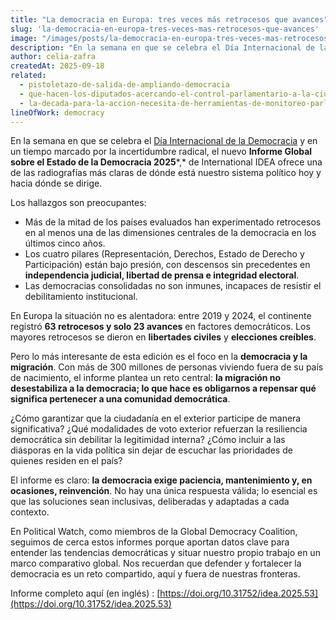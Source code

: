 ```yaml
---
title: "La democracia en Europa: tres veces más retrocesos que avances"
slug: 'la-democracia-en-europa-tres-veces-mas-retrocesos-que-avances'
image: "/images/posts/la-democracia-en-europa-tres-veces-mas-retrocesos-que-avances.jpg"
description: "En la semana en que se celebra el Día Internacional de la Democracia y en un tiempo marcado por la incertidumbre radical, el nuevo **Informe Global sobre el Estado de la Democracia 2025, de International IDEA ofrece una de las radiografías más claras de dónde está nuestro sistema político hoy y hacia dónde se dirige."
author: celia-zafra
createdAt: 2025-09-18
related:
  - pistoletazo-de-salida-de-ampliando-democracia
  - que-hacen-los-diputados-acercando-el-control-parlamentario-a-la-ciudadania
  - la-decada-para-la-accion-necesita-de-herramientas-de-monitoreo-parlamentario-novedades-en-parlamento-2030
lineOfWork: democracy
---
```


En la semana en que se celebra el [Día Internacional de la Democracia](https://www.un.org/es/observances/democracy-day) y en un tiempo marcado por la incertidumbre radical, el nuevo **Informe Global sobre el Estado de la Democracia 2025***,* de International IDEA ofrece una de las radiografías más claras de dónde está nuestro sistema político hoy y hacia dónde se dirige.

Los hallazgos son preocupantes:

* Más de la mitad de los países evaluados han experimentado retrocesos en al menos una de las dimensiones centrales de la democracia en los últimos cinco años.  
* Los cuatro pilares (Representación, Derechos, Estado de Derecho y Participación) están bajo presión, con descensos sin precedentes en **independencia judicial, libertad de prensa e integridad electoral**.  
* Las democracias consolidadas no son inmunes, incapaces de resistir el debilitamiento institucional.

En Europa la situación no es alentadora: entre 2019 y 2024, el continente registró **63 retrocesos y solo 23 avances** en factores democráticos. Los mayores retrocesos se dieron en **libertades civiles** y **elecciones creíbles**.

Pero lo más interesante de esta edición es el foco en la **democracia y la migración**. Con más de 300 millones de personas viviendo fuera de su país de nacimiento, el informe plantea un reto central: **la migración no desestabiliza a la democracia; lo que hace es obligarnos a repensar qué significa pertenecer a una comunidad democrática**.

¿Cómo garantizar que la ciudadanía en el exterior participe de manera significativa? ¿Qué modalidades de voto exterior refuerzan la resiliencia democrática sin debilitar la legitimidad interna? ¿Cómo incluir a las diásporas en la vida política sin dejar de escuchar las prioridades de quienes residen en el país?

El informe es claro: **la democracia exige paciencia, mantenimiento y, en ocasiones, reinvención**. No hay una única respuesta válida; lo esencial es que las soluciones sean inclusivas, deliberadas y adaptadas a cada contexto.

En Political Watch, como miembros de la Global Democracy Coalition, seguimos de cerca estos informes porque aportan datos clave para entender las tendencias democráticas y situar nuestro propio trabajo en un marco comparativo global. Nos recuerdan que defender y fortalecer la democracia es un reto compartido, aquí y fuera de nuestras fronteras.

Informe completo aquí (en inglés) : [https://doi.org/10.31752/idea.2025.53](https://doi.org/10.31752/idea.2025.53)

